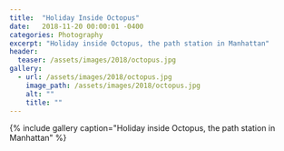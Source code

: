 ```yaml
---
title:  "Holiday Inside Octopus"
date:   2018-11-20 00:00:01 -0400
categories: Photography
excerpt: "Holiday inside Octopus, the path station in Manhattan"
header:
  teaser: /assets/images/2018/octopus.jpg
gallery:
  - url: /assets/images/2018/octopus.jpg
    image_path: /assets/images/2018/octopus.jpg
    alt: ""
    title: ""    
---
```


{% include gallery caption="Holiday inside Octopus, the path station in Manhattan" %}
